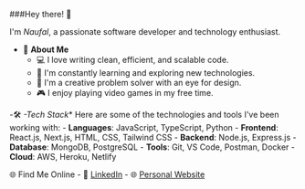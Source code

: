 ###Hey there! 👋

I'm _Naufal_, a passionate software developer and technology enthusiast.<br/>
- 🚀 **About Me**<br/>
    -  💻 I love writing clean, efficient, and scalable code.<br/>
    - 🌱 I'm constantly learning and exploring new technologies.<br/>
    - 🎨 I'm a creative problem solver with an eye for design.<br/>
    - 🎮 I enjoy playing video games in my free time.<br/>
    
-🛠️ *-Tech Stack**
Here are some of the technologies and tools I've been working with:
    - **Languages**: JavaScript, TypeScript, Python
    - **Frontend**: React.js, Next.js, HTML, CSS, Tailwind CSS
    - **Backend**: Node.js, Express.js
    - **Database**: MongoDB, PostgreSQL
    - **Tools**: Git, VS Code, Postman, Docker
    - **Cloud**: AWS, Heroku, Netlify

🌐 Find Me Online
    - 💼 [LinkedIn](https://www.linkedin.com/in/naufal-rafianto-4159a8206/)
    - 🌐 [Personal Website](https://mnr.vercel.app/)
